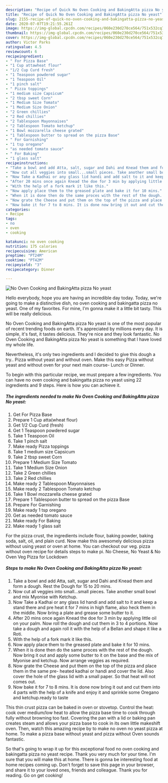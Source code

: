 ```yaml
---
description: "Recipe of Quick No Oven Cooking and BakingAtta pizza No yeast"
title: "Recipe of Quick No Oven Cooking and BakingAtta pizza No yeast"
slug: 2155-recipe-of-quick-no-oven-cooking-and-bakingatta-pizza-no-yeast
date: 2020-07-07T19:21:55.261Z
image: https://img-global.cpcdn.com/recipes/060e230d270ce564/751x532cq70/no-oven-cooking-and-bakingatta-pizza-no-yeast-recipe-main-photo.jpg
thumbnail: https://img-global.cpcdn.com/recipes/060e230d270ce564/751x532cq70/no-oven-cooking-and-bakingatta-pizza-no-yeast-recipe-main-photo.jpg
cover: https://img-global.cpcdn.com/recipes/060e230d270ce564/751x532cq70/no-oven-cooking-and-bakingatta-pizza-no-yeast-recipe-main-photo.jpg
author: Victor Parks
ratingvalue: 4.5
reviewcount: 6
recipeingredient:
- " For Pizza Base"
- "1 Cup attawheat flour"
- "1/2 Cup Curd fresh"
- "1 Teaspoon powdered sugar"
- "1 Teaspoon Oil"
- "1 pinch salt"
- " Pizza toppings"
- "1 medium size Capsicum"
- "2 tbsp sweet Corn"
- "1 Medium Size Tomato"
- "1 Medium Size Onion"
- "2 Green chillies"
- "2 Red chillies"
- "2 Tablespoon Mayonnaises"
- "2 Tablespoon Tomato ketchup"
- "1 Bowl mozzarella cheese grated"
- "1 Tablespoon butter to spread on the pizza Base"
- " For Garnishing"
- "1 tsp oregano"
- "as needed tomato sauce"
- " For Baking"
- "1 glass salt"
recipeinstructions:
- "Take a bowl and add Atta, salt, sugar and Dahi and Knead them and form a dough. Rest the Dough for 15 to 20 mins."
- "Now cut all veggies into small...small pieces. Take another small bowl and mix Myonise with Ketchup."
- "Now Take a Kadhai or any glass lid handi and add salt to it and keep a stand there and pre heat it for 7 mins in high flame, also heck them in the middle. Now bring a plate and grease some butter to it."
- "After 20 mins once again Knead the doe for 3 min by applying little oil on your palm. Now roll the dough and cut them in 3 to 4 portions. Now take a dough and again roll it with the help of a Bellan and shape it like a Roti."
- "With the help of a fork mark it like this."
- "Now apply place them to the greased plate and bake it for 10 mins."
- "When it is done then do the same proces with the rest of the dough. Now bring it out and apply some butter to it on the base and the mix of Myonise and ketchup. Now arrange veggies as required."
- "Now grate the Cheese and put them on the top of the pizza and place them in the same pre- heated kadhai or handi and cover the lid. Also cover the hole of the glass lid with a small paper. So that heat will not comes out."
- "Now bake it for 7 to 8 mins. It is done now bring it out and cut them into 4 parts with the help of a knife and enjoy it and sprinkle some Oregano and ketchup.ready to taste"
categories:
- Recipe
tags:
- no
- oven
- cooking

katakunci: no oven cooking 
nutrition: 175 calories
recipecuisine: American
preptime: "PT24M"
cooktime: "PT42M"
recipeyield: "3"
recipecategory: Dinner

---
```



![No Oven Cooking and BakingAtta pizza No yeast](https://img-global.cpcdn.com/recipes/060e230d270ce564/751x532cq70/no-oven-cooking-and-bakingatta-pizza-no-yeast-recipe-main-photo.jpg)

Hello everybody, hope you are having an incredible day today. Today, we're going to make a distinctive dish, no oven cooking and bakingatta pizza no yeast. One of my favorites. For mine, I'm gonna make it a little bit tasty. This will be really delicious.

No Oven Cooking and BakingAtta pizza No yeast is one of the most popular of recent trending foods on earth. It's appreciated by millions every day. It is simple, it's fast, it tastes delicious. They're nice and they look fantastic. No Oven Cooking and BakingAtta pizza No yeast is something that I have loved my whole life.

Nevertheless, it&#39;s only two ingredients and I decided to give this dough a try.. Pizza without yeast and without oven. Make this easy Pizza without yeast and without oven for your next main course- Lunch or Dinner.


To begin with this particular recipe, we must prepare a few ingredients. You can have no oven cooking and bakingatta pizza no yeast using 22 ingredients and 9 steps. Here is how you can achieve it.

<!--inarticleads1-->

##### The ingredients needed to make No Oven Cooking and BakingAtta pizza No yeast:

1. Get  For Pizza Base
1. Prepare 1 Cup atta(wheat flour)
1. Get 1/2 Cup Curd (fresh)
1. Get 1 Teaspoon powdered sugar
1. Take 1 Teaspoon Oil
1. Take 1 pinch salt
1. Make ready  Pizza toppings
1. Take 1 medium size Capsicum
1. Take 2 tbsp sweet Corn
1. Prepare 1 Medium Size Tomato
1. Take 1 Medium Size Onion
1. Take 2 Green chillies
1. Take 2 Red chillies
1. Make ready 2 Tablespoon Mayonnaises
1. Make ready 2 Tablespoon Tomato ketchup
1. Take 1 Bowl mozzarella cheese grated
1. Prepare 1 Tablespoon butter to spread on the pizza Base
1. Prepare  For Garnishing
1. Make ready 1 tsp oregano
1. Get as needed tomato sauce
1. Make ready  For Baking
1. Make ready 1 glass salt


For the pizza crust, the ingredients include flour, baking powder, baking soda, salt, oil, and plain curd. Now make this awesomely delicious pizza without using yeast or oven at home. You can checkout our veg. pizza without oven recipe for details steps to make pi. No Cheese, No Yeast &amp; No Oven Veg Pizza for Lockdown 

<!--inarticleads2-->

##### Steps to make No Oven Cooking and BakingAtta pizza No yeast:

1. Take a bowl and add Atta, salt, sugar and Dahi and Knead them and form a dough. Rest the Dough for 15 to 20 mins.
1. Now cut all veggies into small...small pieces. Take another small bowl and mix Myonise with Ketchup.
1. Now Take a Kadhai or any glass lid handi and add salt to it and keep a stand there and pre heat it for 7 mins in high flame, also heck them in the middle. Now bring a plate and grease some butter to it.
1. After 20 mins once again Knead the doe for 3 min by applying little oil on your palm. Now roll the dough and cut them in 3 to 4 portions. Now take a dough and again roll it with the help of a Bellan and shape it like a Roti.
1. With the help of a fork mark it like this.
1. Now apply place them to the greased plate and bake it for 10 mins.
1. When it is done then do the same proces with the rest of the dough. Now bring it out and apply some butter to it on the base and the mix of Myonise and ketchup. Now arrange veggies as required.
1. Now grate the Cheese and put them on the top of the pizza and place them in the same pre- heated kadhai or handi and cover the lid. Also cover the hole of the glass lid with a small paper. So that heat will not comes out.
1. Now bake it for 7 to 8 mins. It is done now bring it out and cut them into 4 parts with the help of a knife and enjoy it and sprinkle some Oregano and ketchup.ready to taste


This thin crust pizza can be baked in oven or stovetop. Control the heat: cook over medium/low heat to allow the pizza base time to cook through fully without browning too fast. Covering the pan with a lid or baking pan creates steam and allows your pizza base to cook in its own little makeshift oven. Then, watch this amazing recipe by to make no oven no yeast pizza at home. To make a pizza base without yeast and pizza without Oven sounds fantastic. 

So that's going to wrap it up for this exceptional food no oven cooking and bakingatta pizza no yeast recipe. Thank you very much for your time. I'm sure that you will make this at home. There is gonna be interesting food at home recipes coming up. Don't forget to save this page in your browser, and share it to your loved ones, friends and colleague. Thank you for reading. Go on get cooking!

